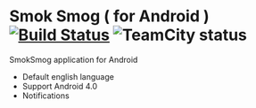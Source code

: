 Smok Smog ( for Android ) [![Build Status](https://travis-ci.org/SmokSmog/smoksmog-android.svg?branch=develop)](https://travis-ci.org/SmokSmog/smoksmog-android) ![TeamCity status](http://91.142.194.80/teamcity/app/rest/builds/buildType:(id:SmokSmog_Develop)/statusIcon)
================

SmokSmog application for Android

* Default english language
* Support Android 4.0
* Notifications
